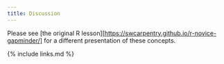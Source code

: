 ```yaml
---
title: Discussion
---
```


Please see [the original R lesson][https://swcarpentry.github.io/r-novice-gapminder/] for a different presentation of these concepts.


{% include links.md %}
